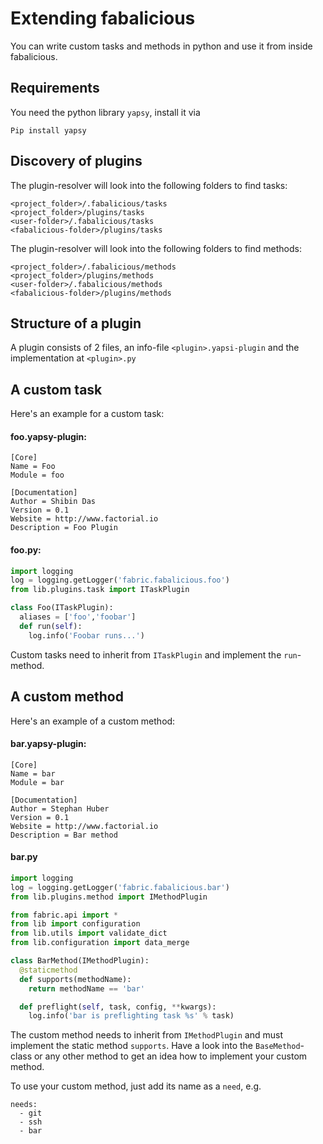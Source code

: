 # Extending fabalicious

You can write custom tasks and methods in python and use it from inside fabalicious.

## Requirements

You need the python library `yapsy`, install it via
```
Pip install yapsy
```

## Discovery of plugins

The plugin-resolver will look into the following folders to find tasks:

```
<project_folder>/.fabalicious/tasks
<project_folder>/plugins/tasks
<user-folder>/.fabalicious/tasks
<fabalicious-folder>/plugins/tasks
```

The plugin-resolver will look into the following folders to find methods:

```
<project_folder>/.fabalicious/methods
<project_folder>/plugins/methods
<user-folder>/.fabalicious/methods
<fabalicious-folder>/plugins/methods
```

## Structure of a plugin

A plugin consists of 2 files, an info-file `<plugin>.yapsi-plugin` and the implementation at `<plugin>.py`

## A custom task

Here's an example for a custom task:

#### foo.yapsy-plugin:

```
[Core]
Name = Foo
Module = foo

[Documentation]
Author = Shibin Das
Version = 0.1
Website = http://www.factorial.io
Description = Foo Plugin
```

#### foo.py:

```python
import logging
log = logging.getLogger('fabric.fabalicious.foo')
from lib.plugins.task import ITaskPlugin

class Foo(ITaskPlugin):
  aliases = ['foo','foobar']
  def run(self):
    log.info('Foobar runs...')
```

Custom tasks need to inherit from `ITaskPlugin` and implement the `run`-method.

## A custom method

Here's an example of a custom method:

#### bar.yapsy-plugin:

```
[Core]
Name = bar
Module = bar

[Documentation]
Author = Stephan Huber
Version = 0.1
Website = http://www.factorial.io
Description = Bar method
```

#### bar.py

```python
import logging
log = logging.getLogger('fabric.fabalicious.bar')
from lib.plugins.method import IMethodPlugin

from fabric.api import *
from lib import configuration
from lib.utils import validate_dict
from lib.configuration import data_merge

class BarMethod(IMethodPlugin):
  @staticmethod
  def supports(methodName):
    return methodName == 'bar'

  def preflight(self, task, config, **kwargs):
    log.info('bar is preflighting task %s' % task)
```

The custom method needs to inherit from `IMethodPlugin` and must implement the static method `supports`. Have a look into the `BaseMethod`-class or any other method to get an idea how to implement your custom method.

To use your custom method, just add its name as a `need`, e.g.

```
needs:
  - git
  - ssh
  - bar
```

